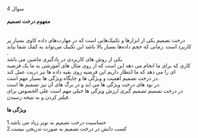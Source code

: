   سوال 4<br>
<br>
**مفهوم درخت تصمیم**<br>
<br>
<br>
درخت تصمیم  یکی از ابزارها و تکنیک‌هایی است که در مهارت‌های داده‌
  کاوی بسیار پر کاربرد است. زمانی که حجم داده‌ها بسیار بالا باشد این تکنیک می‌تواند به کمک شما بیاید . <br>
  یکی از روش های کاربردی در یادگیری ماشین می باشد<br>
  کاری که برای ما انجام می دهد این است که از روی مثال های آموزشی به ما یک فرضیه ای را می دهد که ما انتظار داریم این فرضیه روی بقیه داده ها نیز دریت عمل کند<br>
  در درخت تصمیم اهمیت و ویژگی ها و جایگاه ویژگی ها بسیار مهم است.<br>
  در نود های درخت ویژگی ها می اید و در برگ های آن نیز تصمیم ها است.<br>
  در درخت تصمیم تصمیم گیری ارزش ویژگی ها خیلی مهم است علی الخصوص برای فیلتر کردن و به نتیجه رسیدن.
  <br>
  <br>
  **ویژگی ها**<br>
  <br>
  1.حساسیت درخت تصمیم به نویز زیاد می باشد<br>
  2.کسب دانش در درخت تصمیم به صورت تدریجی نیست<br>
  
  
  

